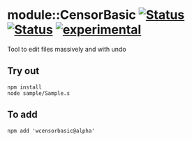 
# module::CensorBasic [![Status](https://img.shields.io/circleci/build/github/Wandalen/wCensorBasic?label=Test&logo=Test)](https://circleci.com/gh/Wandalen/wCensorBasic) [![Status](https://github.com/Wandalen/wCensorBasic/workflows/Test/badge.svg)](https://github.com/Wandalen/wCensorBasic/actions?query=workflow%3ATest) [![experimental](https://img.shields.io/badge/stability-experimental-orange.svg)](https://github.com/emersion/stability-badges#experimental)

Tool to edit files massively and with undo

## Try out
```
npm install
node sample/Sample.s
```

## To add
```
npm add 'wcensorbasic@alpha'
```
